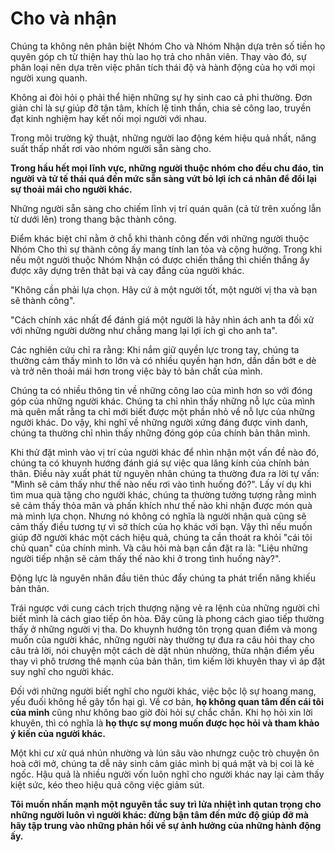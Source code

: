 # Cho và nhận

Chúng ta không nên phân biệt Nhóm Cho và Nhóm Nhận dựa trên số tiền họ quyên góp ch từ thiện hay thù lao họ trả cho nhân viên. Thay vào đó, sự phân loại nên dựa trên việc phân tích thái độ và hành động của họ với mọi người xung quanh.

Không ai đòi hỏi ọ phải thể hiện những sự hy sinh cao cả phi thường. Đơn giản chỉ là sự giúp đỡ tận tâm, khích lệ tinh thần, chia sẻ công lao, truyền đạt kinh nghiệm hay kết nối mọi người với nhau.

Trong môi trường kỹ thuật, những người lao động kém hiệu quả nhất, năng suất thấp nhất rơi vào nhóm người sẵn sàng cho.

**Trong hầu hết mọi lĩnh vực, những người thuộc nhóm cho đều chu đáo, tin người và tử tế thái quá đến mức sẵn sàng vứt bỏ lợi ích cá nhân để đổi lại sự thoải mái cho người khác.**

Những người sẵn sàng cho chiếm lĩnh vị trí quán quân (cả từ trên xuống lẫn từ dưới lên) trong thang bậc thành công.

Điểm khác biệt chỉ nằm ở chỗ khi thành công đến với những người thuộc Nhóm Cho thì sự thành công ấy mang tính lan tỏa và cộng hưởng. Trong khi nếu một người thuộc Nhóm Nhận có được chiến thắng thì chiến thắng ấy được xây dựng trên thât bại và cay đắng của người khác.

"Không cần phải lựa chọn. Hãy cứ à một người tốt, một người vị tha và bạn sẽ thành công".

"Cách chính xác nhất để đánh giá một người là hãy nhìn ách anh ta đối xử với những người dường như chẳng mang lại lợi ích gì cho anh ta".

Các nghiên cứu chỉ ra rằng: Khi nắm giữ quyền lực trong tay, chúng ta thường cảm thấy mình to lớn và có nhiều quyền hạn hơn, dần dần bớt e dè và trở nên thoải mái hơn trong việc bày tỏ bản chất của mình.

Chúng ta có nhiều thông tin về những công lao của mình hơn so với đóng góp của những người khác. Chúng ta chỉ nhìn thấy những nỗ lực của mình mà quên mất rằng ta chỉ mới biết được một phần nhỏ về nỗ lực của những người khác. Do vậy, khi nghĩ về những người xứng đáng được vinh danh, chúng ta thường chỉ nhìn thấy những đóng góp của chính bản thân mình.

Khi thử đặt mình vào vị trí của người khác để nhìn nhận một vấn đề nào đó, chúng ta có khuynh hướng đánh giá sự việc qua lăng kính của chính bản thân. Điều này xuất phát từ nguyên nhân chúng ta thường đưa ra lời tự vấn: "Mình sẽ cảm thấy như thế nào nếu rơi vào tình huống đó?". Lấy ví dụ khi tìm mua quà tặng cho người khác, chúng ta thường tưởng tượng rằng mình sẽ cảm thấy thỏa mãn và phấn khích như thế nào khi nhận được món quà mà mình lựa chọn. Nhưng nó không có nghĩa là người nhận quà cũng sẽ cảm thấy điều tương tự vì sở thích của họ khác với bạn. Vậy thì nếu muốn giúp đỡ người khác một cách hiệu quả, chúng ta cần thoát ra khỏi "cái tôi chủ quan" của chính mình. Và câu hỏi mà bạn cần đặt ra là: "Liệu những người tiếp nhận sẽ cảm thấy thế nào khi ở trong tình huống này?".

Động lực là nguyên nhân đầu tiên thúc đẩy chúng ta phát triển năng khiếu bản thân.

Trái ngược với cung cách trịch thượng nặng vẻ ra lệnh của những người chỉ biết mình là cách giao tiếp ôn hòa. Đây cũng là phong cách giao tiếp thường thấy ở những người vị tha. Do khuynh hướng tôn trọng quan điểm và mong muốn của người khác, những người này thường tự đưa ra câu hỏi thay cho câu trả lời, nói chuyện một cách dè dặt nhún nhường, thừa nhận điểm yếu thay vì phô trương thê mạnh của bản thân, tìm kiếm lời khuyên thay vì áp đặt suy nghĩ cho người khác.

Đối với những người biết nghĩ cho người khác, việc bộc lộ sự hoang mang, yếu đuối không hề gây tổn hại gì. Về cơ bản, **họ không quan tâm đến cái tôi của mỉnh** cũng như không bao giờ đòi hỏi sự chắc chắn. Khi họ hỏi xin lời khuyên, thì có nghĩa là **họ thực sự mong muốn được học hỏi và tham khảo ý kiến của người khác.**

Một khi cư xử quá nhún nhường và lún sâu vào nhưngz cuộc trò chuyện ôn hoà cởi mở, chúng ta dễ nảy sinh cảm giác mình bị quá mặt và bị coi là kẻ ngốc. Hậu quả là nhiều người vốn luôn nghĩ cho người khác nay lại cảm thấy kiệt sức, kéo theo hiệu quả công  việc giảm sút.

**Tôi muốn nhấn mạnh một nguyên tắc suy trì lửa nhiệt ình qutan trọng cho những người luôn vì người khác: đừng bận tâm đến mức độ giúp đỡ mà hãy tập trung vào những phản hồi về sự ảnh hưởng của những hành động ấy.**


